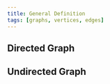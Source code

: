 ```yaml
---
title: General Definition
tags: [graphs, vertices, edges]
---
```


## Directed Graph

## Undirected Graph
